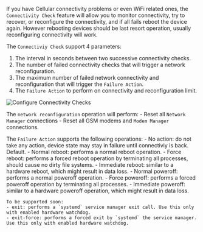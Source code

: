 If you have Cellular connectivity problems or even WiFi related ones, the
`Connectivity Check` feature will allow you to monitor connectivity,
try to recover, or reconfigure the connectivity, and if all fails reboot the device again.
However rebooting devices should be last resort operation, usually reconfiguring
connectivity will work.

The `Connectiviy Check` support 4 parameters:

1. The interval in seconds between two successive connectivity checks.
2. The number of failed connectivity checks that will trigger a network reconfiguration.
3. The maximum number of failed network connectivity and reconfiguration that will
   trigger the `Failure Action`.
4. The `Failure Action` to perform on connectivity and reconfiguration limit.

![Configure Connectivity
Checks](/steps/projects-and-devices/connectivity-checks.png)


The `network reconfiguration` operation will perform:
    - Reset all `Network Manager` connections
    - Reset all GSM modems and `Modem Manager` connections.

The `Failure Action` supports the following operations:
    - No action: do not take any action, device state may stay in failure until connectiviy is back. Default.
    - Normal reboot: performs a normal reboot operation.
    - Force reboot: performs a forced reboot operation by terminating all processes, should cause no dirty file systems.
    - Immediate reboot: similar to a hardware reboot, which might result in data loss.
    - Normal poweroff: performs a normal poweroff operation.
    - Force poweroff: performs a forced poweroff operation by terminating all processes.
    - Immediate poweroff: similar to a hardware poweroff operation, which might result in data loss.

    To be supported soon:
    - exit: performs a `systemd` service manager exit call. Use this only with enabled hardware watchdog.
    - exit-force: porforms a forced exit by `systemd` the service manager. Use this only with enabled hardware watchdog.

